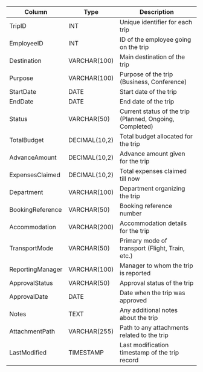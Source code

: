 | Column | Type | Description |
| --- | --- | --- |
| TripID | INT | Unique identifier for each trip |
| EmployeeID | INT | ID of the employee going on the trip |
| Destination | VARCHAR(100) | Main destination of the trip |
| Purpose | VARCHAR(100) | Purpose of the trip (Business, Conference) |
| StartDate | DATE | Start date of the trip |
| EndDate | DATE | End date of the trip |
| Status | VARCHAR(50) | Current status of the trip (Planned, Ongoing, Completed) |
| TotalBudget | DECIMAL(10,2) | Total budget allocated for the trip |
| AdvanceAmount | DECIMAL(10,2) | Advance amount given for the trip |
| ExpensesClaimed | DECIMAL(10,2) | Total expenses claimed till now |
| Department | VARCHAR(100) | Department organizing the trip |
| BookingReference | VARCHAR(50) | Booking reference number |
| Accommodation | VARCHAR(200) | Accommodation details for the trip |
| TransportMode | VARCHAR(50) | Primary mode of transport (Flight, Train, etc.) |
| ReportingManager | VARCHAR(100) | Manager to whom the trip is reported |
| ApprovalStatus | VARCHAR(50) | Approval status of the trip |
| ApprovalDate | DATE | Date when the trip was approved |
| Notes | TEXT | Any additional notes about the trip |
| AttachmentPath | VARCHAR(255) | Path to any attachments related to the trip |
| LastModified | TIMESTAMP | Last modification timestamp of the trip record |